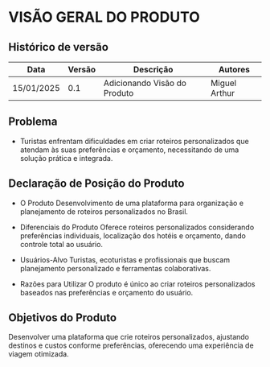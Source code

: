 # VISÃO GERAL DO PRODUTO

## Histórico de versão

|Data|Versão|Descrição|Autores|
|--|--|--|--|
|15/01/2025|0.1|Adicionando Visão do Produto|Miguel Arthur|


## Problema
- Turistas enfrentam dificuldades em criar roteiros personalizados que atendam às suas preferências e orçamento, necessitando de uma solução prática e integrada.


## Declaração de Posição do Produto
- O Produto
Desenvolvimento de uma plataforma para organização e planejamento de roteiros personalizados no Brasil.

- Diferenciais do Produto
Oferece roteiros personalizados considerando preferências individuais, localização dos hotéis e orçamento, dando controle total ao usuário.

- Usuários-Alvo
Turistas, ecoturistas e profissionais que buscam planejamento personalizado e ferramentas colaborativas.

- Razões para Utilizar
O produto é único ao criar roteiros personalizados baseados nas preferências e orçamento do usuário.

## Objetivos do Produto

Desenvolver uma plataforma que crie roteiros personalizados, ajustando destinos e custos conforme preferências, oferecendo uma experiência de viagem otimizada.

